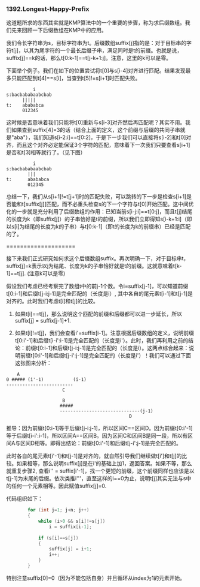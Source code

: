 ### 1392.Longest-Happy-Prefix

这道题所求的东西其实就是KMP算法中的一个重要的步骤，称为求后缀数组。我们先来回顾一下后缀数组在KMP中的应用。

我们令长字符串为s，目标字符串为t。后缀数组suffix[j]指的是：对于目标串的字符t[j]，以其为尾字符的一个最长后缀子串，满足同时是t的前缀。也就是说，suffix[j]==k的话，那么t[0:k-1]==t[j-k+1:j]。注意，这里的k可以是零。

下面举个例子。我们在如下的位置尝试将t[0]与s[i-4]对齐进行匹配。结果发现最多只能匹配到t[4]==s[i]，当查到t[5]!=s[i+1]时匹配失败。
```
          i
s:bacbababaabcbab
      |||||
t:    abababca
      012345
```    
这时候是否意味着我们只能将t[0]重新与s[i-3]对齐然后再匹配呢？其实不用。我们如果查到suffix[4]=3的话（结合上面的定义，这个前缀与后缀的共同子串就是"aba"），我们知道s[i-2:i]==t[0:2]，于是下一步我们可以直接将s[i-2]和t[0]对齐，而且这个对齐必定能保证3个字符的匹配，意味着下一次我们只要查看s[i+1]是否和t[3]相等就行了。（见下图）
```
          i
s:bacbababaabcbab
        |||
t:      abababca
        012345
```    
总结一下，我们从s[i+1]!=t[j+1]时的匹配失败，可以跳转的下一步是检查s[i+1]是否能和t[suffix[j]]匹配，而不必重头检查s的下一个字符与t[0]开始匹配。这中间优化的一步就是充分利用了后缀数组的作用：已知当前s[i-j:i]==t[0:j]，而且t[j]结尾的长度为k（即suffix[j]）的子串恰好是t的前缀，所以我们立即得知s[i-k+1:i]（即以s[i]为结尾的长度为k的子串）与t[0:k-1]（即t的长度为k的前缀串）已经是匹配的了。

====================

接下来我们正式研究如何求这个后缀数组suffix。再次明确一下，对于目标串t，suffix[j]=k表示以j为结尾、长度为k的子串恰好就是t的前缀。这就意味着t[k-1]==t[j]. (注意k可以是零)

假设我们考虑已经考察完了数组t中的前j-1个数。令i=suffix[j-1]，可以知道前缀t[0:i-1]和后缀t[j-i:j-1]是完全匹配的（长度是i）, 其中各自的尾元素t[i-1]和t[j-1]是对齐的。此时我们考虑t[i]和t[j]的比较。

1. 如果t[i]==t[j]，那么说明这个匹配的前缀和后缀都可以进一步延长，所以 suffix[j] = suffix[j-1]+1.

2. 如果t[i]!=t[j]，我们会查看i'=suffix[i-1]。注意根据后缀数组的定义，说明前缀t[0:i'-1]和后缀t[i-i':i-1]是完全匹配的（长度是i'）。此时，我们再利用之前的结论：前缀t[0:i-1]和后缀t[j-i:j-1]是完全匹配的（长度是i）。这两点综合起来：说明前缀t[0:i'-1]和后缀t[j-i':j-1]是完全匹配的（长度是i'）！我们可以通过下面这张图来分析：
```
    A
0 ##### (i'-1)           (i-1)
-------------------------
                     C

                     B
                    #####
                    ------------------------------(j-1)
                                              D
```
推导：因为前缀t[0:i-1]等于后缀t[j-i:j-1]，所以区间C==区间D。因为前缀t[0:i'-1]等于后缀t[i-i':i-1]，所以区间A==区间B。因为区间C和区间B是同一段，所以有区间A与区间D相等。即得出结论：前缀t[0:i'-1]和后缀t[j-i':j-1]是完全匹配的。

此时各自的尾元素t[i'-1]和t[j-1]是对齐的，就自然引导我们继续做t[i']和t[j]的比较。如果相等，那么说明suffix[j]是在i'的基础上加1，返回答案。如果不等，那么就重复步骤2, 查看i'' = suffix[i'-1]，找一个更短的前缀，这个前缀同样也应该是以t[j-1]为末尾的后缀。依次类推i'''，直至这样的i==0为止，说明t[j]其实无法与s中的任何一个元素相等。因此赋值suffix[j]=0.

代码组织如下：
```cpp
        for (int j=1; j<n; j++)
        {
            while (i>0 && s[i]!=s[j])
                i = suffix[i-1];
            
            if (s[i]==s[j])
            {
                suffix[j] = i+1;
                i++;
            }                
        }
```        
特别注意suffix[0]=0（因为不能包括自身）并且循环从index为1的元素开始。

